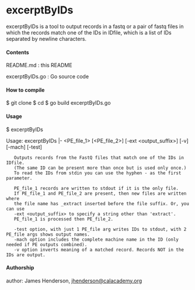 # excerptByIDs

excerptByIDs is a tool to output records in a fastq or a pair of fastq files in which the
records match one of the IDs in IDfile, which is a list of IDs separated by newline
characters.


#### Contents

README.md : this README

excerptByIDs.go : Go source code


#### How to compile

$ git clone <git-repository-path>
$ cd <git-repository-name>
$ go build excerptByIDs.go


#### Usage

$ excerptByIDs

Usage: excerptByIDs <IDfile>|- <PE_file_1> [<PE_file_2>] [-ext <output_suffix>] [-v] [-mach] [-test]

       Outputs records from the FastQ files that match one of the IDs in IDfile.
       (The same ID can be present more than once but is used only once.)
       To read the IDs from stdin you can use the hyphen - as the first parameter.

       PE_file_1 records are written to stdout if it is the only file.
       If PE_file_1 and PE_file_2 are present, then new files are written where
       the file name has _extract inserted before the file suffix. Or, you can use
       -ext <output_suffix> to specify a string other than 'extract'.
       PE_file_1 is processed then PE_file_2.

       -test option, with just 1 PE_file arg writes IDs to stdout, with 2 PE_file args shows output names.
       -mach option includes the complete machine name in the ID (only needed if PE outputs combined).
       -v option inverts meaning of a matched record. Records NOT in the IDs are output.


#### Authorship

author: James Henderson, jhenderson@calacademy.org
